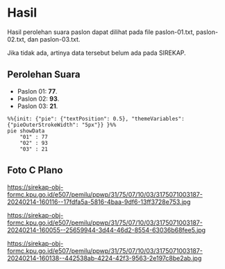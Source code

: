 # Hasil

Hasil perolehan suara paslon dapat dilihat pada file paslon-01.txt, paslon-02.txt, dan paslon-03.txt.

Jika tidak ada, artinya data tersebut belum ada pada SIREKAP.

## Perolehan Suara

 * Paslon 01: **77**.
 * Paslon 02: **93**.
 * Paslon 03: **21**.

```mermaid
%%{init: {"pie": {"textPosition": 0.5}, "themeVariables": {"pieOuterStrokeWidth": "5px"}} }%%
pie showData
    "01" : 77
    "02" : 93
    "03" : 21
```
## Foto C Plano

https://sirekap-obj-formc.kpu.go.id/e507/pemilu/ppwp/31/75/07/10/03/3175071003187-20240214-160116--17fdfa5a-5816-4baa-9df6-13ff3728e753.jpg

https://sirekap-obj-formc.kpu.go.id/e507/pemilu/ppwp/31/75/07/10/03/3175071003187-20240214-160055--25659944-3d44-46d2-8554-63036b68fee5.jpg

https://sirekap-obj-formc.kpu.go.id/e507/pemilu/ppwp/31/75/07/10/03/3175071003187-20240214-160138--442538ab-4224-42f3-9563-2e197c8be2ab.jpg
